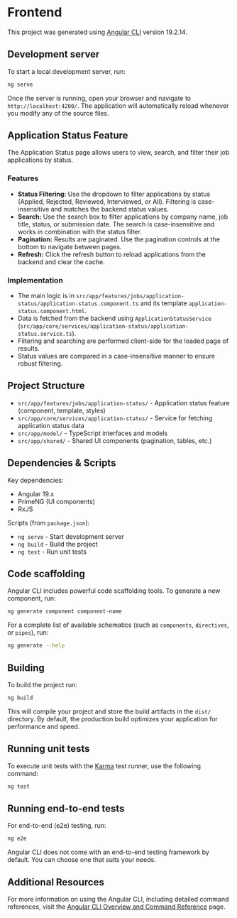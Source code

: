 # Frontend

This project was generated using [Angular CLI](https://github.com/angular/angular-cli) version 19.2.14.

## Development server

To start a local development server, run:

```bash
ng serve
```

Once the server is running, open your browser and navigate to `http://localhost:4200/`. The application will automatically reload whenever you modify any of the source files.

## Application Status Feature

The Application Status page allows users to view, search, and filter their job applications by status. 

### Features
- **Status Filtering:** Use the dropdown to filter applications by status (Applied, Rejected, Reviewed, Interviewed, or All). Filtering is case-insensitive and matches the backend status values.
- **Search:** Use the search box to filter applications by company name, job title, status, or submission date. The search is case-insensitive and works in combination with the status filter.
- **Pagination:** Results are paginated. Use the pagination controls at the bottom to navigate between pages.
- **Refresh:** Click the refresh button to reload applications from the backend and clear the cache.

### Implementation
- The main logic is in `src/app/features/jobs/application-status/application-status.component.ts` and its template `application-status.component.html`.
- Data is fetched from the backend using `ApplicationStatusService` (`src/app/core/services/application-status/application-status.service.ts`).
- Filtering and searching are performed client-side for the loaded page of results.
- Status values are compared in a case-insensitive manner to ensure robust filtering.

## Project Structure

- `src/app/features/jobs/application-status/` - Application status feature (component, template, styles)
- `src/app/core/services/application-status/` - Service for fetching application status data
- `src/app/model/` - TypeScript interfaces and models
- `src/app/shared/` - Shared UI components (pagination, tables, etc.)

## Dependencies & Scripts

Key dependencies:
- Angular 19.x
- PrimeNG (UI components)
- RxJS

Scripts (from `package.json`):
- `ng serve` - Start development server
- `ng build` - Build the project
- `ng test` - Run unit tests

## Code scaffolding

Angular CLI includes powerful code scaffolding tools. To generate a new component, run:

```bash
ng generate component component-name
```

For a complete list of available schematics (such as `components`, `directives`, or `pipes`), run:

```bash
ng generate --help
```

## Building

To build the project run:

```bash
ng build
```

This will compile your project and store the build artifacts in the `dist/` directory. By default, the production build optimizes your application for performance and speed.

## Running unit tests

To execute unit tests with the [Karma](https://karma-runner.github.io) test runner, use the following command:

```bash
ng test
```

## Running end-to-end tests

For end-to-end (e2e) testing, run:

```bash
ng e2e
```

Angular CLI does not come with an end-to-end testing framework by default. You can choose one that suits your needs.

## Additional Resources

For more information on using the Angular CLI, including detailed command references, visit the [Angular CLI Overview and Command Reference](https://angular.dev/tools/cli) page.
